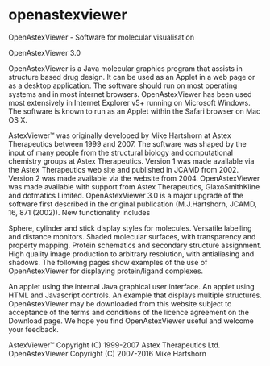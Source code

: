 # openastexviewer
OpenAstexViewer - Software for molecular visualisation

OpenAstexViewer 3.0

OpenAstexViewer is a Java molecular graphics program that assists in structure based drug design. It can be used as an Applet in a web page or as a desktop application. The software should run on most operating systems and in most internet browsers. OpenAstexViewer has been used most extensively in Internet Explorer v5+ running on Microsoft Windows. The software is known to run as an Applet within the Safari browser on Mac OS X.

AstexViewer™ was originally developed by Mike Hartshorn at Astex Therapeutics between 1999 and 2007.
The software was shaped by the input of many people from the structural biology and computational chemistry groups at Astex Therapeutics.
Version 1 was made available via the Astex Therapeutics web site and published in JCAMD from 2002.
Version 2 was made available via the website from 2004.
OpenAstexViewer was made available with support from Astex Therapeutics, GlaxoSmithKline and dotmatics Limited.
OpenAstexViewer 3.0 is a major upgrade of the software first described in the original publication (M.J.Hartshorn, JCAMD, 16, 871 (2002)). New functionality includes

Sphere, cylinder and stick display styles for molecules.
Versatile labelling and distance monitors.
Shaded molecular surfaces, with transparency and property mapping.
Protein schematics and secondary structure assignment.
High quality image production to arbitrary resolution, with antialiasing and shadows.
The following pages show examples of the use of OpenAstexViewer for displaying protein/ligand complexes.

An applet using the internal Java graphical user interface.
An applet using HTML and Javascript controls.
An example that displays multiple structures.
OpenAstexViewer may be downloaded from this website subject to acceptance of the terms and conditions of the licence agreement on the Download page. We hope you find OpenAstexViewer useful and welcome your feedback.

AstexViewer™ Copyright (C) 1999-2007 Astex Therapeutics Ltd.
OpenAstexViewer Copyright (C) 2007-2016 Mike Hartshorn